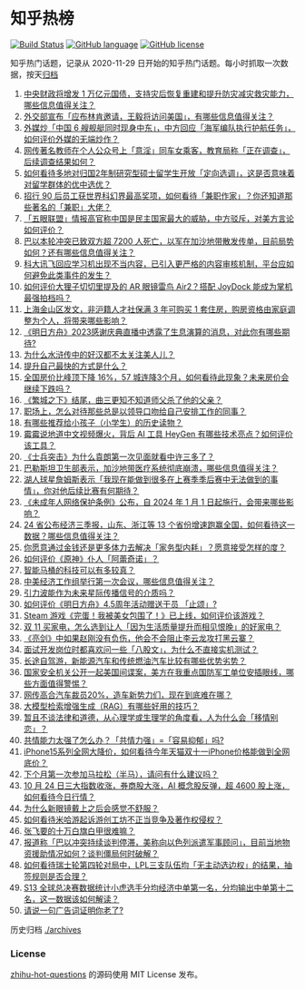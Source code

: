 # 知乎热榜
[![Build Status](https://github.com/ToWeLong/zhihu-hot-questions/workflows/CI/badge.svg)](https://github.com/ToWeLong/zhihu-hot-questions/actions)
[![GitHub language](https://img.shields.io/badge/language-golang-orange.svg)](https://golang.org/)
[![GitHub license](https://img.shields.io/github/license/ToWeLong/zhihu-hot-questions)](https://github.com/ToWeLong/zhihu-hot-questions/blob/main/LICENSE)

知乎热门话题，记录从 2020-11-29 日开始的知乎热门话题。每小时抓取一次数据，按天[归档](./archives)

<!-- BEGIN -->

1. [中央财政将增发 1 万亿元国债，支持灾后恢复重建和提升防灾减灾救灾能力，哪些信息值得关注？](https://www.zhihu.com/question/627625890)
1. [外交部宣布「应布林肯邀请，王毅将访问美国」，有哪些信息值得关注？](https://www.zhihu.com/question/627567057)
1. [外媒炒「中国 6 艘舰艇同时现身中东」，中方回应「海军编队执行护航任务」，如何评价外媒的无端炒作？](https://www.zhihu.com/question/627563598)
1. [网传著名教师在个人公众号上「意淫」同车女乘客，教育局称「正在调查」，后续调查结果如何？](https://www.zhihu.com/question/627412844)
1. [如何看待多地对归国2年制研究型硕士留学生开放「定向选调」，这是否意味着对留学群体的优中选优？](https://www.zhihu.com/question/627379241)
1. [招行 90 后员工获世界科幻界最高奖项，如何看待「兼职作家」？你还知道那些著名的「兼职」大佬？](https://www.zhihu.com/question/627397035)
1. [「五眼联盟」情报高官称中国是民主国家最大的威胁，中方驳斥，对美方言论如何评价？](https://www.zhihu.com/question/627408160)
1. [巴以本轮冲突已致双方超 7200 人死亡，以军在加沙地带散发传单，目前局势如何？还有哪些信息值得关注？](https://www.zhihu.com/question/627618010)
1. [科大讯飞回应学习机出现不当内容，已引入更严格的内容审核机制，平台应如何避免此类事件的发生？](https://www.zhihu.com/question/627577204)
1. [如何评价大狸子切切里提及的 AR 眼镜雷鸟 Air2？搭配 JoyDock 能成为掌机最强拍档吗？](https://www.zhihu.com/question/627591767)
1. [上海金山区发文，非沪籍人才社保满 3 年可购买 1 套住房，购房资格由家庭调整为个人，将带来哪些影响？](https://www.zhihu.com/question/627575317)
1. [《明日方舟》2023感谢庆典直播中透露了生息演算的消息，对此你有哪些期待?](https://www.zhihu.com/question/627314666)
1. [为什么水浒传中的好汉都不太关注美人儿？](https://www.zhihu.com/question/340903482)
1. [提升自己最快的方式是什么？](https://www.zhihu.com/question/625462407)
1. [全国房价比峰顶下降 16%，57 城连降3个月，如何看待此现象？未来房价会继续下跌吗？](https://www.zhihu.com/question/627472229)
1. [《繁城之下》结尾，曲三更知不知道师父杀了他的父亲？](https://www.zhihu.com/question/627376130)
1. [职场上，怎么对待那些总是以领导口吻给自己安排工作的同事？](https://www.zhihu.com/question/626857322)
1. [有哪些推荐给小孩子（小学生）的历史读物？](https://www.zhihu.com/question/387264341)
1. [霉霉说地道中文视频爆火，背后 AI 工具 HeyGen 有哪些技术亮点？如何评价该工具？](https://www.zhihu.com/question/627561224)
1. [《士兵突击》为什么袁朗第一次见面就看中许三多了？](https://www.zhihu.com/question/615428207)
1. [巴勒斯坦卫生部表示，加沙地带医疗系统彻底崩溃，哪些信息值得关注？](https://www.zhihu.com/question/627629472)
1. [湖人球星詹姆斯表示「我现在能做到很多在上赛季季后赛中无法做到的事情」，你对他后续比赛有何期待？](https://www.zhihu.com/question/627284253)
1. [《未成年人网络保护条例》公布，自 2024 年 1 月 1 日起施行，会带来哪些影响？](https://www.zhihu.com/question/627583824)
1. [24 省公布经济三季报，山东、浙江等 13 个省份增速跑赢全国，如何看待这一数据？哪些信息值得关注？](https://www.zhihu.com/question/627580060)
1. [你愿意通过金钱还是更多体力去解决「家务型内耗」？愿意接受怎样的度？](https://www.zhihu.com/question/626353925)
1. [如何评价《原神》仆人「阿蕾奇诺」？](https://www.zhihu.com/question/619652143)
1. [智能马桶的科技可以有多较真？](https://www.zhihu.com/question/627376632)
1. [中美经济工作组举行第一次会议，哪些信息值得关注？](https://www.zhihu.com/question/627530557)
1. [引力波能作为未来星际传播信号的介质吗？](https://www.zhihu.com/question/342992089)
1. [如何评价《明日方舟》4.5周年活动赠送干员 「止颂」?](https://www.zhihu.com/question/627314591)
1. [Steam 游戏《完蛋！我被美女包围了！》已上线，如何评价该游戏？](https://www.zhihu.com/question/626646823)
1. [双 11 买家电，怎么选到让人「因为生活质量提升而相见恨晚」的好家电？](https://www.zhihu.com/question/627433625)
1. [《亮剑》中如果赵刚没有负伤，他会不会阻止李云龙攻打黑云寨？](https://www.zhihu.com/question/293568108)
1. [面试开发岗位时都喜欢问一些「八股文」，为什么不直接实机测试？](https://www.zhihu.com/question/622555842)
1. [长途自驾游，新能源汽车和传统燃油汽车比较有哪些优势劣势？](https://www.zhihu.com/question/624791696)
1. [国家安全机关公开一起美国间谍案，美方在我重点国防军工单位安插眼线，哪些方面值得警惕？](https://www.zhihu.com/question/627292734)
1. [网传高合汽车裁员20%，造车新势力们，现在到底难在哪？](https://www.zhihu.com/question/627548362)
1. [大模型检索增强生成（RAG）有哪些好用的技巧？](https://www.zhihu.com/question/625481187)
1. [暂且不谈法律和道德，从心理学或生理学的角度看，人为什么会「移情别恋」？](https://www.zhihu.com/question/626295694)
1. [共情能力太强了怎么办？「共情力强」=「容易抑郁」吗?](https://www.zhihu.com/question/627085304)
1. [iPhone15系列全网大降价，如何看待今年天猫双十一iPhone价格能做到全网底价？](https://www.zhihu.com/question/627554301)
1. [下个月第一次参加马拉松（半马），请问有什么建议吗？](https://www.zhihu.com/question/621475245)
1. [10 月 24 日三大指数收涨，券商股大涨，AI 概念股反弹，超 4600 股上涨，如何看待今日行情？](https://www.zhihu.com/question/627530550)
1. [为什么新眼镜戴上之后会感觉不舒服？](https://www.zhihu.com/question/626991737)
1. [如何看待米哈游起诉游创工坊不正当竞争及著作权侵权？](https://www.zhihu.com/question/627458384)
1. [张飞要的十万白旗白甲很难嘛？](https://www.zhihu.com/question/626486591)
1. [报道称「巴以冲突持续谈判停滞，美称向以色列派遣军事顾问」，目前当地物资援助情况如何？谈判僵局何时破解？](https://www.zhihu.com/question/627545480)
1. [如何看待瑞士轮第四轮对局中，LPL三支队伍均「无主动选边权」的结果，抽签规则是否合理？](https://www.zhihu.com/question/627524238)
1. [S13 全球总决赛数据统计小虎选手分均经济中单第一名，分均输出中单第十二名，这一数据该如何解读？](https://www.zhihu.com/question/627392338)
1. [请说一句广告词证明你老了?](https://www.zhihu.com/question/626630516)

<!-- END -->

历史归档 [./archives](./archives)


### License
[zhihu-hot-questions](https://github.com/towelong/zhihu-hot-questions) 的源码使用 MIT License 发布。